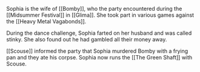 Sophia is the wife of [[Bomby]], who the party encountered during the [[Midsummer Festival]] in [[Glima]]. She took part in various games against the [[Heavy Metal Vagabonds]]. 

During the dance challenge, Sophia farted on her husband and was called stinky. She also found out he had gambled all their money away.

[[Scouse]] informed the party that Sophia murdered Bomby with a frying pan and they ate his corpse. Sophia now runs the [[The Green Shaft]] with Scouse.